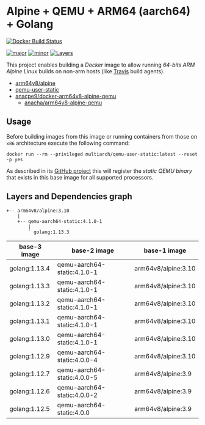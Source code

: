 # Alpine + QEMU + ARM64 (aarch64) + Golang

[![Docker Build Status](https://gitlab.com/dev-to/docker-arm64v8-alpine-golang/badges/master/pipeline.svg)](https://gitlab.com/dev-to/docker-arm64v8-alpine-golang/badges/master/pipeline.svg)

[![major](https://images.microbadger.com/badges/version/anacha/arm64v8-alpine-golang.svg)](https://microbadger.com/images/anacha/arm64v8-alpine-golang "Get your own version badge on microbadger.com")
[![minor](https://images.microbadger.com/badges/version/anacha/arm64v8-alpine-golang:1.12.5.svg)](https://microbadger.com/images/anacha/arm64v8-alpine-golang:1.12.5 "Get your own version badge on microbadger.com")
[![Layers](https://images.microbadger.com/badges/image/anacha/arm64v8-alpine-golang.svg)](https://microbadger.com/images/anacha/arm64v8-alpine-golang "Get your own image badge on microbadger.com")

This project enables building a *Docker* image to allow running *64-bits ARM*
*Alpine Linux* builds on non-arm hosts (like [Travis](https://travis-ci.org) build agents).

- [arm64v8/alpine](https://hub.docker.com/r/arm64v8/alpine)
- [qemu-user-static](https://github.com/multiarch/qemu-user-static/releases)
- [anacpe9/docker-arm64v8-alpine-qemu](https://github.com/anacpe9/docker-arm64v8-alpine-qemu)
  - [anacha/arm64v8-alpine-qemu](https://hub.docker.com/r/anacha/arm64v8-alpine-qemu)

## Usage

Before building images from this image or running containers from those on `x86`
architecture execute the following command:

`docker run --rm --privileged multiarch/qemu-user-static:latest --reset -p yes`

As described in its [GitHub project](https://github.com/multiarch/qemu-user-static)
this will register the *static QEMU binary* that exists in this base image
for all supported processors.

## Layers and Dependencies graph

```text
+-- arm64v8/alpine:3.10
    |
    +-- qemu-aarch64-static:4.1.0-1
        |
        ` golang:1.13.3
```

| base-3 image  | base-2 image                | base-1 image        |
| ------------- | --------------------------- | ------------------- |
| golang:1.13.4 | qemu-aarch64-static:4.1.0-1 | arm64v8/alpine:3.10 |
| golang:1.13.3 | qemu-aarch64-static:4.1.0-1 | arm64v8/alpine:3.10 |
| golang:1.13.2 | qemu-aarch64-static:4.1.0-1 | arm64v8/alpine:3.10 |
| golang:1.13.1 | qemu-aarch64-static:4.1.0-1 | arm64v8/alpine:3.10 |
| golang:1.13.0 | qemu-aarch64-static:4.1.0-1 | arm64v8/alpine:3.10 |
| golang:1.12.9 | qemu-aarch64-static:4.0.0-4 | arm64v8/alpine:3.10 |
| golang:1.12.7 | qemu-aarch64-static:4.0.0-5 | arm64v8/alpine:3.9  |
| golang:1.12.6 | qemu-aarch64-static:4.0.0-2 | arm64v8/alpine:3.9  |
| golang:1.12.5 | qemu-aarch64-static:4.0.0   | arm64v8/alpine:3.9  |
